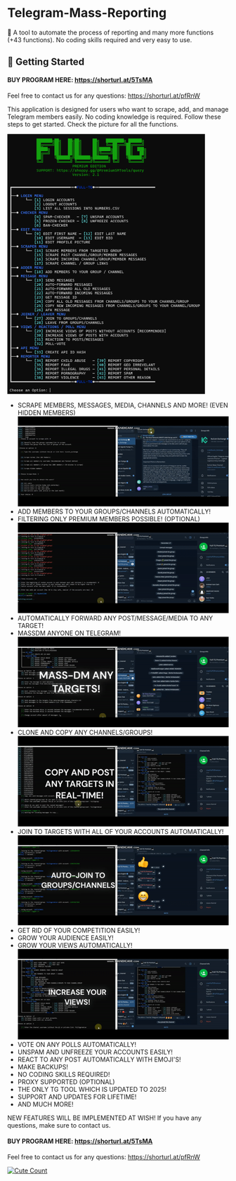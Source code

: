 # Telegram-Mass-Reporting
🚀 A tool to automate the process of reporting and many more functions (+43 functions). No coding skills required and very easy to use.

## 🚀 Getting Started

#### BUY PROGRAM HERE: https://shorturl.at/5TsMA
Feel free to contact us for any questions: https://shorturl.at/pfRnW

This application is designed for users who want to scrape, add, and manage Telegram members easily. No coding knowledge is required. Follow these steps to get started. Check the picture for all the functions.

<img src='UI1.png' width='450'>

- SCRAPE MEMBERS, MESSAGES, MEDIA, CHANNELS AND MORE! (EVEN HIDDEN MEMBERS)
![](https://github.com/CallToSta/TG-2025/blob/main/scrap.gif)
- ADD MEMBERS TO YOUR GROUPS/CHANNELS AUTOMATICALLY!
- FILTERING ONLY PREMIUM MEMBERS POSSIBLE! (OPTIONAL)
![](https://github.com/CallToSta/TG-2025/blob/main/add.gif)
- AUTOMATICALLY FORWARD ANY POST/MESSAGE/MEDIA TO ANY TARGET!
- MASSDM ANYONE ON TELEGRAM!
![](https://github.com/CallToSta/TG-2025/blob/main/mass.gif)
- CLONE AND COPY ANY CHANNELS/GROUPS!
![](https://github.com/CallToSta/TG-2025/blob/main/copy.gif)
- JOIN TO TARGETS WITH ALL OF YOUR ACCOUNTS AUTOMATICALLY!
![](https://github.com/CallToSta/TG-2025/blob/main/join.gif)
- GET RID OF YOUR COMPETITION EASILY!
- GROW YOUR AUDIENCE EASILY!
- GROW YOUR VIEWS AUTOMATICALLY!
![](https://github.com/CallToSta/TG-2025/blob/main/view_post.gif)
- VOTE ON ANY POLLS AUTOMATICALLY!
- UNSPAM AND UNFREEZE YOUR ACCOUNTS EASILY!
- REACT TO ANY POST AUTOMATICALLY WITH EMOJI'S!
- MAKE BACKUPS!
- NO CODING SKILLS REQUIRED!
- PROXY SUPPORTED (OPTIONAL)
- THE ONLY TG TOOL WHICH IS UPDATED TO 2025!
- SUPPORT AND UPDATES FOR LIFETIME!
- AND MUCH MORE!

NEW FEATURES WILL BE IMPLEMENTED AT WISH!
If you have any questions, make sure to contact us.

#### BUY PROGRAM HERE: https://shorturl.at/5TsMA
Feel free to contact us for any questions: https://shorturl.at/pfRnW

<a href="https://github.com/LarrieDag/Telegram-Mass-Reporting"><img alt="Cute Count" src="https://count.getloli.com/get/@Tools4TG9RE?theme=asoul" /></a>
